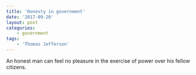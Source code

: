 ```yaml
---
title: 'Honesty in government'
date: '2017-09-20'
layout: post
categories:
    - government
tags:
    - 'Thomas Jefferson'
---
```


An honest man can feel no pleasure in the exercise of power over his fellow citizens.